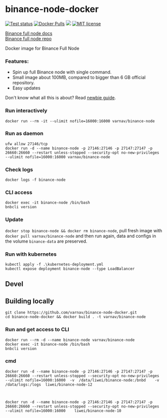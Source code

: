 # binance-node-docker

[![Test status](https://api.travis-ci.org/varnav/binance-node-docker.svg?branch=master)](https://travis-ci.org/varnav/binance-node-docker) [![Docker Pulls](https://img.shields.io/docker/pulls/varnav/binance-node.svg)](https://hub.docker.com/r/varnav/binance-node) [![](https://images.microbadger.com/badges/image/varnav/binance-node.svg)](https://microbadger.com/images/varnav/binance-node "Image details") [![MIT license](https://img.shields.io/badge/License-MIT-blue.svg)](https://opensource.org/licenses/MIT/)

[Binance full node docs](https://docs.binance.org/fullnode.html#run-full-node-to-join-binance-chain)  
[Binance full node repo](https://github.com/binance-chain/node-binary)

Docker image for Binance Full Node  

### Features:

* Spin up full Binance node with single command.
* Small image about 100MB, compared to bigger than 6 GB official repository.
* Easy updates

Don't know what all this is about? Read [newbie guide](https://github.com/varnav/binance-node-docker/blob/master/newbie-guide.md).

### Run interactively

`docker run --rm -it --ulimit nofile=16000:16000 varnav/binance-node`

### Run as daemon

```
ufw allow 27146/tcp
docker run -d --name binance-node -p 27146:27146 -p 27147:27147 -p 26660:26660 --restart unless-stopped --security-opt no-new-privileges --ulimit nofile=16000:16000 varnav/binance-node
```

### Check logs

`docker logs -f binance-node`

### CLI access

 ```
 docker exec -it binance-node /bin/bash
 bnbcli version
 ```

### Update

`docker stop binance-node && docker rm binance-node`, pull fresh image with `docker pull varnav/binance-node` and then run again, data and configs in the volume `binance-data` are preserved.

### Run with kubernetes

```
kubectl apply -f .\kubernetes-deployment.yml
kubectl expose deployment binance-node --type LoadBalancer
```

## Devel

## Building locally

```
git clone https://github.com/varnav/binance-node-docker.git
cd binance-node-docker && docker build . -t varnav/binance-node
```

### Run and get access to CLI

```
docker run --rm -d --name binance-node varnav/binance-node
docker exec -it binance-node /bin/bash
bnbcli version
```



### cmd

```
docker run -d --name binance-node -p 27146:27146 -p 27147:27147 -p 26660:26660 --restart unless-stopped --security-opt no-new-privileges --ulimit nofile=16000:16000  -v  /data/liwei/binance-node:/bnbd    -v /data/logs:/logs  liwei/binance-node-12



docker run -d --name binance-node -p 27146:27146 -p 27147:27147 -p 26660:26660 --restart unless-stopped --security-opt no-new-privileges --ulimit nofile=16000:16000    liwei/binance-node-10


```
